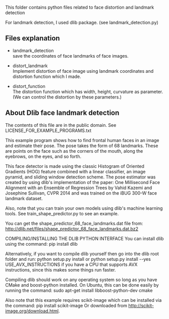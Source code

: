 This folder contains python files related to face distortion and landmark detection

For landmark detection, I used dlib package. (see landmark_detection.py)

## Files explanation
- landmark_detection  
save the coordinates of face landmarks of face images.  

- distort_landmark  
Implement distortion of face image using landmark coordinates and distortion function which I made. 

- distort_function  
The distortion function which has width, height, curvature as parameter. (We can control the distortion by these parameters.)


## About Dlib face landmark detection
The contents of this file are in the public domain. See LICENSE_FOR_EXAMPLE_PROGRAMS.txt

  This example program shows how to find frontal human faces in an image and
  estimate their pose.  The pose takes the form of 68 landmarks.  These are
  points on the face such as the corners of the mouth, along the eyebrows, on
  the eyes, and so forth.

  This face detector is made using the classic Histogram of Oriented
  Gradients (HOG) feature combined with a linear classifier, an image pyramid,
  and sliding window detection scheme.  The pose estimator was created by
  using dlib's implementation of the paper:
     One Millisecond Face Alignment with an Ensemble of Regression Trees by
     Vahid Kazemi and Josephine Sullivan, CVPR 2014
  and was trained on the iBUG 300-W face landmark dataset.

  Also, note that you can train your own models using dlib's machine learning
  tools. See train_shape_predictor.py to see an example.

  You can get the shape_predictor_68_face_landmarks.dat file from:
  http://dlib.net/files/shape_predictor_68_face_landmarks.dat.bz2

COMPILING/INSTALLING THE DLIB PYTHON INTERFACE
  You can install dlib using the command:
      pip install dlib

  Alternatively, if you want to compile dlib yourself then go into the dlib
  root folder and run:
      python setup.py install
  or
      python setup.py install --yes USE_AVX_INSTRUCTIONS
  if you have a CPU that supports AVX instructions, since this makes some
  things run faster.  

  Compiling dlib should work on any operating system so long as you have
  CMake and boost-python installed.  On Ubuntu, this can be done easily by
  running the command:
      sudo apt-get install libboost-python-dev cmake

  Also note that this example requires scikit-image which can be installed
  via the command:
      pip install scikit-image
  Or downloaded from http://scikit-image.org/download.html.
